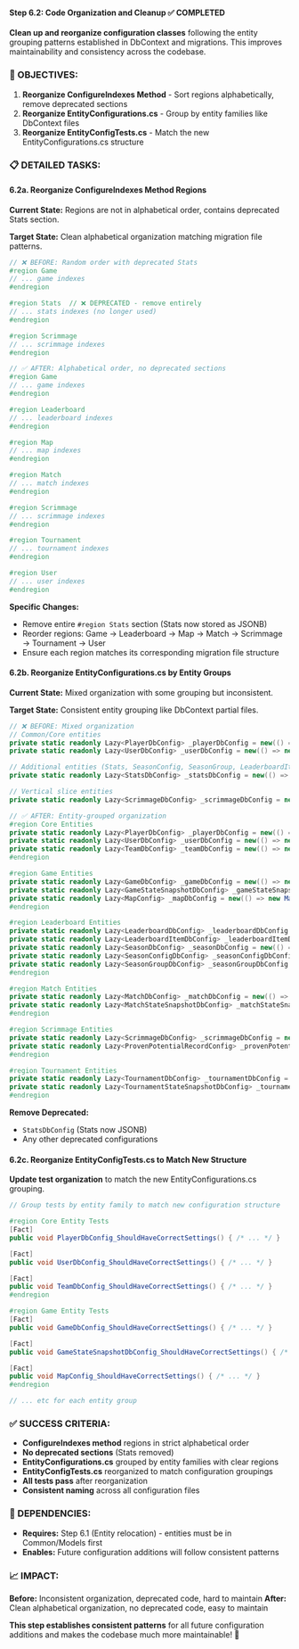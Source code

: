 #### Step 6.2: Code Organization and Cleanup ✅ COMPLETED

**Clean up and reorganize configuration classes** following the entity grouping patterns established in DbContext and migrations. This improves maintainability and consistency across the codebase.

### **🎯 OBJECTIVES:**

1. **Reorganize ConfigureIndexes Method** - Sort regions alphabetically, remove deprecated sections
2. **Reorganize EntityConfigurations.cs** - Group by entity families like DbContext files
3. **Reorganize EntityConfigTests.cs** - Match the new EntityConfigurations.cs structure

### **📋 DETAILED TASKS:**

#### 6.2a. Reorganize ConfigureIndexes Method Regions

**Current State:** Regions are not in alphabetical order, contains deprecated Stats section.

**Target State:** Clean alphabetical organization matching migration file patterns.

```csharp
// ❌ BEFORE: Random order with deprecated Stats
#region Game
// ... game indexes
#endregion

#region Stats  // ❌ DEPRECATED - remove entirely
// ... stats indexes (no longer used)
#endregion

#region Scrimmage
// ... scrimmage indexes
#endregion

// ✅ AFTER: Alphabetical order, no deprecated sections
#region Game
// ... game indexes
#endregion

#region Leaderboard
// ... leaderboard indexes
#endregion

#region Map
// ... map indexes
#endregion

#region Match
// ... match indexes
#endregion

#region Scrimmage
// ... scrimmage indexes
#endregion

#region Tournament
// ... tournament indexes
#endregion

#region User
// ... user indexes
#endregion
```

**Specific Changes:**
- Remove entire `#region Stats` section (Stats now stored as JSONB)
- Reorder regions: Game → Leaderboard → Map → Match → Scrimmage → Tournament → User
- Ensure each region matches its corresponding migration file structure

#### 6.2b. Reorganize EntityConfigurations.cs by Entity Groups

**Current State:** Mixed organization with some grouping but inconsistent.

**Target State:** Consistent entity grouping like DbContext partial files.

```csharp
// ❌ BEFORE: Mixed organization
// Common/Core entities
private static readonly Lazy<PlayerDbConfig> _playerDbConfig = new(() => new PlayerDbConfig());
private static readonly Lazy<UserDbConfig> _userDbConfig = new(() => new UserDbConfig());

// Additional entities (Stats, SeasonConfig, SeasonGroup, LeaderboardItem)
private static readonly Lazy<StatsDbConfig> _statsDbConfig = new(() => new StatsDbConfig());

// Vertical slice entities
private static readonly Lazy<ScrimmageDbConfig> _scrimmageDbConfig = new(() => new ScrimmageDbConfig());

// ✅ AFTER: Entity-grouped organization
#region Core Entities
private static readonly Lazy<PlayerDbConfig> _playerDbConfig = new(() => new PlayerDbConfig());
private static readonly Lazy<UserDbConfig> _userDbConfig = new(() => new UserDbConfig());
private static readonly Lazy<TeamDbConfig> _teamDbConfig = new(() => new TeamDbConfig());
#endregion

#region Game Entities
private static readonly Lazy<GameDbConfig> _gameDbConfig = new(() => new GameDbConfig());
private static readonly Lazy<GameStateSnapshotDbConfig> _gameStateSnapshotDbConfig = new(() => new GameStateSnapshotDbConfig());
private static readonly Lazy<MapConfig> _mapDbConfig = new(() => new MapConfig());
#endregion

#region Leaderboard Entities
private static readonly Lazy<LeaderboardDbConfig> _leaderboardDbConfig = new(() => new LeaderboardDbConfig());
private static readonly Lazy<LeaderboardItemDbConfig> _leaderboardItemDbConfig = new(() => new LeaderboardItemDbConfig());
private static readonly Lazy<SeasonDbConfig> _seasonDbConfig = new(() => new SeasonDbConfig());
private static readonly Lazy<SeasonConfigDbConfig> _seasonConfigDbConfig = new(() => new SeasonConfigDbConfig());
private static readonly Lazy<SeasonGroupDbConfig> _seasonGroupDbConfig = new(() => new SeasonGroupDbConfig());
#endregion

#region Match Entities
private static readonly Lazy<MatchDbConfig> _matchDbConfig = new(() => new MatchDbConfig());
private static readonly Lazy<MatchStateSnapshotDbConfig> _matchStateSnapshotDbConfig = new(() => new MatchStateSnapshotDbConfig());
#endregion

#region Scrimmage Entities
private static readonly Lazy<ScrimmageDbConfig> _scrimmageDbConfig = new(() => new ScrimmageDbConfig());
private static readonly Lazy<ProvenPotentialRecordConfig> _provenPotentialRecordDbConfig = new(() => new ProvenPotentialRecordConfig());
#endregion

#region Tournament Entities
private static readonly Lazy<TournamentDbConfig> _tournamentDbConfig = new(() => new TournamentDbConfig());
private static readonly Lazy<TournamentStateSnapshotDbConfig> _tournamentStateSnapshotDbConfig = new(() => new TournamentStateSnapshotDbConfig());
#endregion
```

**Remove Deprecated:**
- `StatsDbConfig` (Stats now JSONB)
- Any other deprecated configurations

#### 6.2c. Reorganize EntityConfigTests.cs to Match New Structure

**Update test organization** to match the new EntityConfigurations.cs grouping.

```csharp
// Group tests by entity family to match new configuration structure

#region Core Entity Tests
[Fact]
public void PlayerDbConfig_ShouldHaveCorrectSettings() { /* ... */ }

[Fact]
public void UserDbConfig_ShouldHaveCorrectSettings() { /* ... */ }

[Fact]
public void TeamDbConfig_ShouldHaveCorrectSettings() { /* ... */ }
#endregion

#region Game Entity Tests
[Fact]
public void GameDbConfig_ShouldHaveCorrectSettings() { /* ... */ }

[Fact]
public void GameStateSnapshotDbConfig_ShouldHaveCorrectSettings() { /* ... */ }

[Fact]
public void MapConfig_ShouldHaveCorrectSettings() { /* ... */ }
#endregion

// ... etc for each entity group
```

### **✅ SUCCESS CRITERIA:**

- **ConfigureIndexes method** regions in strict alphabetical order
- **No deprecated sections** (Stats removed)
- **EntityConfigurations.cs** grouped by entity families with clear regions
- **EntityConfigTests.cs** reorganized to match configuration groupings
- **All tests pass** after reorganization
- **Consistent naming** across all configuration files

### **🔗 DEPENDENCIES:**

- **Requires:** Step 6.1 (Entity relocation) - entities must be in Common/Models first
- **Enables:** Future configuration additions will follow consistent patterns

### **📈 IMPACT:**

**Before:** Inconsistent organization, deprecated code, hard to maintain
**After:** Clean alphabetical organization, no deprecated code, easy to maintain

**This step establishes consistent patterns** for all future configuration additions and makes the codebase much more maintainable! 🎯
